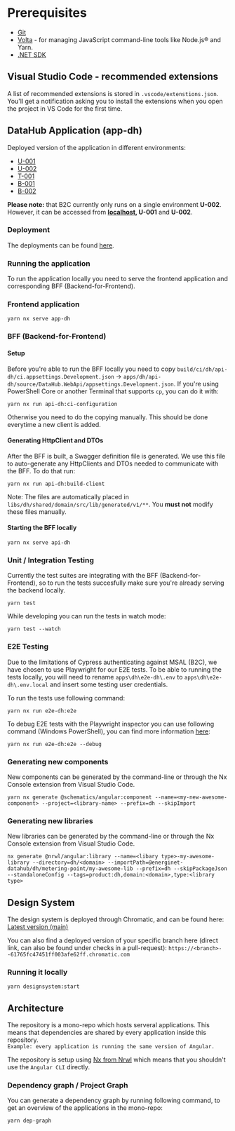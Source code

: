 # Prerequisites

- [Git](https://git-scm.com/)
- [Volta](https://volta.sh/) - for managing JavaScript command-line tools like Node.js® and Yarn.
- [.NET SDK](https://dotnet.microsoft.com/en-us/download)

## Visual Studio Code - recommended extensions

A list of recommended extensions is stored in `.vscode/extenstions.json`. You'll get a notification asking you to install the extensions when you open the project in VS Code for the first time.

## DataHub Application (app-dh)

Deployed version of the application in different environments:

- [U-001](https://jolly-sand-03f839703.azurestaticapps.net)
- [U-002](https://wonderful-field-057109603.1.azurestaticapps.net)
- [T-001](https://lively-river-0f22ad403.azurestaticapps.net)
- [B-001](https://blue-rock-05b7e5e03.azurestaticapps.net)
- [B-002](https://purple-forest-07e41fb03.azurestaticapps.net)

**Please note:** that B2C currently only runs on a single environment **U-002**. However, it can be accessed from **[localhost](https://localhost:4200), U-001** and **U-002**.

### Deployment

The deployments can be found [here](https://github.com/Energinet-DataHub/dh3-environments/actions/workflows/dh-ui-frontend-cd.yml).

### Running the application

To run the application locally you need to serve the frontend application and corresponding BFF (Backend-for-Frontend).

### Frontend application

`yarn nx serve app-dh`

### BFF (Backend-for-Frontend)

#### Setup

Before you're able to run the BFF locally you need to copy `build/ci/dh/api-dh/ci.appsettings.Development.json` -> `apps/dh/api-dh/source/DataHub.WebApi/appsettings.Development.json`. If you're using PowerShell Core or another Terminal that supports `cp`, you can do it with:

`yarn nx run api-dh:ci-configuration`

Otherwise you need to do the copying manually. This should be done everytime a new client is added.

#### Generating HttpClient and DTOs

After the BFF is built, a Swagger definition file is generated. We use this file to auto-generate any HttpClients and DTOs needed to communicate with the BFF. To do that run:

`yarn nx run api-dh:build-client`

Note: The files are automatically placed in `libs/dh/shared/domain/src/lib/generated/v1/**`. You **must not** modify these files manually.

#### Starting the BFF locally

`yarn nx serve api-dh`

### Unit / Integration Testing

Currently the test suites are integrating with the BFF (Backend-for-Frontend), so to run the tests succesfully make sure you're already serving the backend locally.

`yarn test`

While developing you can run the tests in watch mode:

`yarn test --watch`

### E2E Testing

Due to the limitations of Cypress authenticating against MSAL (B2C), we have chosen to use Playwright for our E2E tests. To be able to running the tests locally, you will need to rename `apps\dh\e2e-dh\.env` to `apps\dh\e2e-dh\.env.local` and insert some testing user credentials.

To run the tests use following command:

`yarn nx run e2e-dh:e2e`

To debug E2E tests with the Playwright inspector you can use following command (Windows PowerShell), you can find more information [here](https://playwright.dev/docs/debug):

`yarn nx run e2e-dh:e2e --debug`

### Generating new components

New components can be generated by the command-line or through the Nx Console extension from Visual Studio Code.

`yarn nx generate @schematics/angular:component --name=<my-new-awesome-component> --project=<library-name> --prefix=dh --skipImport`

### Generating new libraries

New libraries can be generated by the command-line or through the Nx Console extension from Visual Studio Code.

`nx generate @nrwl/angular:library --name=<libary type>-my-awesome-library --directory=dh/<domain> --importPath=@energinet-datahub/dh/metering-point/my-awesome-lib --prefix=dh --skipPackageJson --standaloneConfig --tags=product:dh,domain:<domain>,type:<library type>`

## Design System

The design system is deployed through Chromatic, and can be found here:  
[Latest version (main)](https://main--61765fc47451ff003afe62ff.chromatic.com/)

You can also find a deployed version of your specific branch here (direct link, can also be found under checks in a pull-request):
`https://<branch>--61765fc47451ff003afe62ff.chromatic.com`

### Running it locally

`yarn designsystem:start`

## Architecture

The repository is a mono-repo which hosts serveral applications. This means that dependencies are shared by every application inside this repository.  
`Example: every application is running the same version of Angular.`

The repository is setup using [Nx from Nrwl](https://nx.dev/getting-started/intro) which means that you shouldn't use the `Angular CLI` directly.

### Dependency graph / Project Graph

You can generate a dependency graph by running following command, to get an overview of the applications in the mono-repo:

`yarn dep-graph`
